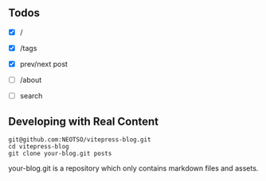 

## Todos

- [x] /
- [x] /tags
- [x] prev/next post
- [ ] /about
- [ ] search


## Developing with Real Content

```
git@github.com:NEOTSO/vitepress-blog.git
cd vitepress-blog
git clone your-blog.git posts
```

your-blog.git is a repository which only contains markdown files and assets.
